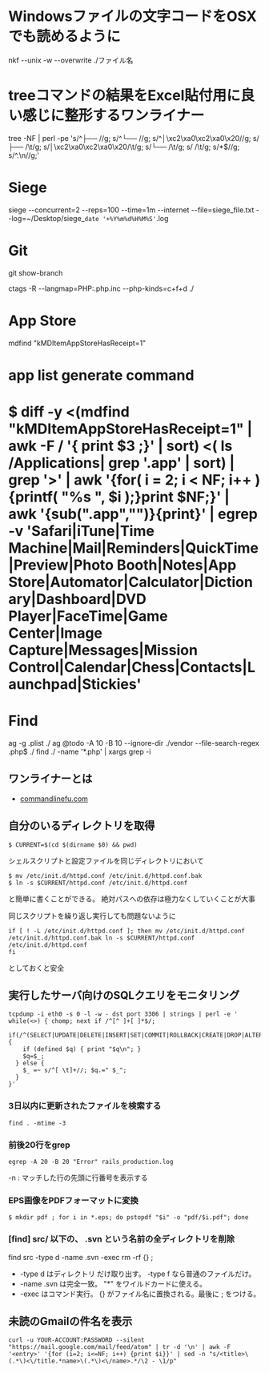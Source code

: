 

# Windowsファイルの文字コードをOSXでも読めるように
nkf --unix -w --overwrite ./ファイル名

# treeコマンドの結果をExcel貼付用に良い感じに整形するワンライナー
tree -NF | perl -pe 's/^├── //g; s/^└── //g; s/^│\xc2\xa0\xc2\xa0\x20//g; s/├── /\t/g; s/│\xc2\xa0\xc2\xa0\x20/\t/g; s/└── /\t/g; s/    /\t/g; s/\*$//g; s/^\.\n//g;'

# Siege
siege --concurrent=2 --reps=100 --time=1m --internet --file=siege_file.txt --log=~/Desktop/siege_`date '+%Y%m%d%H%M%S'`.log

# Git
git show-branch

ctags -R --langmap=PHP:.php.inc --php-kinds=c+f+d ./
# App Store
mdfind "kMDItemAppStoreHasReceipt=1"

# app list generate command
# $ diff -y <(mdfind "kMDItemAppStoreHasReceipt=1" | awk -F \/ '{ print $3 ;}' | sort) <( ls /Applications| grep '.app' | sort) | grep '>' | awk '{for( i = 2; i < NF; i++ ){printf( "%s ", $i );}print $NF;}' | awk '{sub(".app","")}{print}' | egrep -v 'Safari|iTune|Time Machine|Mail|Reminders|QuickTime|Preview|Photo Booth|Notes|App Store|Automator|Calculator|Dictionary|Dashboard|DVD Player|FaceTime|Game Center|Image Capture|Messages|Mission Control|Calendar|Chess|Contacts|Launchpad|Stickies'

# Find

ag -g .plist ./
ag @todo -A 10 -B 10 --ignore-dir ./vendor --file-search-regex .php$ ./
find ./ -name '*.php' | xargs grep -i 


## ワンライナーとは

- [commandlinefu.com](http://www.commandlinefu.com/commands/browse)


## 自分のいるディレクトリを取得

~~~
$ CURRENT=$(cd $(dirname $0) && pwd)
~~~

シェルスクリプトと設定ファイルを同じディレクトリにおいて

~~~
$ mv /etc/init.d/httpd.conf /etc/init.d/httpd.conf.bak
$ ln -s $CURRENT/httpd.conf /etc/init.d/httpd.conf
~~~

と簡単に書くことができる。
絶対パスへの依存は極力なくしていくことが大事

同じスクリプトを繰り返し実行しても問題ないように


~~~
if [ ! -L /etc/init.d/httpd.conf ]; then mv /etc/init.d/httpd.conf /etc/init.d/httpd.conf.bak ln -s $CURRENT/httpd.conf /etc/init.d/httpd.conf
fi 
~~~

としておくと安全


## 実行したサーバ向けのSQLクエリをモニタリング

~~~
tcpdump -i eth0 -s 0 -l -w - dst port 3306 | strings | perl -e '
while(<>) { chomp; next if /^[^ ]+[ ]*$/;
  if(/^(SELECT|UPDATE|DELETE|INSERT|SET|COMMIT|ROLLBACK|CREATE|DROP|ALTER)/i) {
    if (defined $q) { print "$q\n"; }
    $q=$_;
  } else {
    $_ =~ s/^[ \t]+//; $q.=" $_";
  }
}'
~~~


### 3日以内に更新されたファイルを検索する

~~~
find . -mtime -3
~~~

### 前後20行をgrep

~~~
egrep -A 20 -B 20 "Error" rails_production.log
~~~

-n : マッチした行の先頭に行番号を表示する


### EPS画像をPDFフォーマットに変換

~~~
$ mkdir pdf ; for i in *.eps; do pstopdf "$i" -o "pdf/$i.pdf"; done
~~~


### [find] src/ 以下の、 .svn という名前の全ディレクトリを削除

find src -type d -name .svn -exec rm -rf {} \;

-  -type d はディレクトリ だけ取り出す。 -type f なら普通のファイルだけ。
-  -name .svn は完全一致。 "*" をワイルドカードに使える。
-  -exec はコマンド実行。 {} がファイル名に置換される。最後に \; をつける。


## 未読のGmailの件名を表示

~~~
curl -u YOUR-ACCOUNT:PASSWORD --silent "https://mail.google.com/mail/feed/atom" | tr -d '\n' | awk -F '<entry>' '{for (i=2; i<=NF; i++) {print $i}}' | sed -n "s/<title>\(.*\)<\/title.*name>\(.*\)<\/name>.*/\2 - \1/p"
~~~

